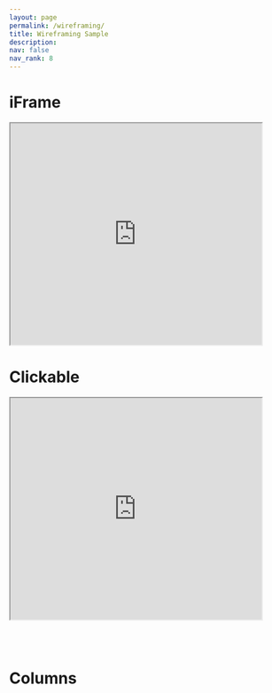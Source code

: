 ```yaml
---
layout: page
permalink: /wireframing/
title: Wireframing Sample
description:
nav: false
nav_rank: 8
---
```


# iFrame
<iframe 
        src="https://lore3581.github.io/da4a-collectionbuilder/item.html?id=da4a007#item-title" 
        width="90%" 
        height="400px"
        title="Collection Builder Integration"
        scrolling="no"></iframe>

# Clickable

<a href="https://lore3581.github.io/da4a-collectionbuilder/item.html?id=da4a007#item-title" target="_blank" class="linkwrap">
    <iframe 
        src="https://lore3581.github.io/da4a-collectionbuilder/item.html?id=da4a007#item-title" 
        width="90%" 
        height="400px"
        title="Collection Builder Integration"
        scrolling="no"></iframe>
</a>

<br><br>

# Columns
<br>
<html>
 <head>
    <style>
    {
        box-sizing: border-box;
    }
    
      /* Set additional styling options for the columns*/
    .column {
    float: left;
    width: 50%;
    padding: 20px;
    }

    .row:after {
    content: "";
    display: table;
    clear: both;
    }
    </style>
 </head>
 <body>
    <div class="row">
        <div class="column" style="background-color:;">
            <h2>Example</h2>
            <iframe src="https://lore3581.github.io/da4a-collectionbuilder/item.html?id=da4a005#item-title" width="90%" height=400px title="Collection Builder Integration"></iframe>
        </div>
        <div class="column" style="background-color:;">
            <h2>Example 2</h2>
            <iframe src="https://lore3581.github.io/da4a-collectionbuilder/item.html?id=da4a001#item-title" width="90%" height=400px title="Collection Builder Integration"></iframe>
        </div>
    </div>
 </body>
</html>
